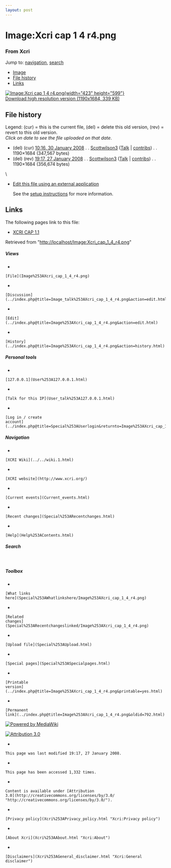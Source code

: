 ```yaml
---
layout: post
---
```








Image:Xcri cap 1 4 r4.png 
=========================













### From Xcri 







Jump to: [navigation](Image%253AXcri_cap_1_4_r4.png#column-one),
[search](Image%253AXcri_cap_1_4_r4.png#searchInput)



-   [Image](Image%253AXcri_cap_1_4_r4.png#file)
-   [File history](Image%253AXcri_cap_1_4_r4.png#filehistory)
-   [Links](Image%253AXcri_cap_1_4_r4.png#filelinks)



[![Image:Xcri cap 1 4
r4.png](../images/thumb/e/e3/Xcri_cap_1_4_r4.png/423px-Xcri_cap_1_4_r4.png){width="423"
height="599"}](../images/e/e3/Xcri_cap_1_4_r4.png)\
[Download high resolution version (1190x1684, 339
KB)](../images/e/e3/Xcri_cap_1_4_r4.png)



File history 
------------

Legend: (cur) = this is the current file, (del) = delete this old
version, (rev) = revert to this old version.\
*Click on date to see the file uploaded on that date*.

-   (del) (cur) [10:16, 30 January
    2008](../images/e/e3/Xcri_cap_1_4_r4.png "/wiki/images/e/e3/Xcri cap 1 4 r4.png") .
    .
    [Scottwilson3](../index.php@title=User%253AScottwilson3&action=edit.html "User:Scottwilson3")
    ([Talk](../index.php@title=User_talk%253AScottwilson3&action=edit.html "User talk:Scottwilson3")
    |
    [contribs](Special%253AContributions/Scottwilson3.html "Special:Contributions/Scottwilson3")) .
    . 1190×1684 (347,567 bytes)
-   (del) (rev) [19:17, 27 January
    2008](../images/archive/e/e3/20080130101604!Xcri_cap_1_4_r4.png "/wiki/images/archive/e/e3/20080130101604!Xcri cap 1 4 r4.png") .
    .
    [Scottwilson3](../index.php@title=User%253AScottwilson3&action=edit.html "User:Scottwilson3")
    ([Talk](../index.php@title=User_talk%253AScottwilson3&action=edit.html "User talk:Scottwilson3")
    |
    [contribs](Special%253AContributions/Scottwilson3.html "Special:Contributions/Scottwilson3")) .
    . 1190×1684 (356,674 bytes)

\
-   [Edit this file using an external
    application](../index.php@title=Image%253AXcri_cap_1_4_r4.png&action=edit&externaledit=true&mode=file "Image:Xcri cap 1 4 r4.png")
    

    See the [setup
    instructions](http://meta.wikimedia.org/wiki/Help:External_editors "http://meta.wikimedia.org/wiki/Help:External_editors") for more information.

    

Links 
-----

The following pages link to this file:

-   [XCRI CAP 1.1](XCRI_CAP_1.1.html "XCRI CAP 1.1")



Retrieved from
"[http://localhost/Image:Xcri\_cap\_1\_4\_r4.png](Image%253AXcri_cap_1_4_r4.png)"

















##### Views



-   

    

    [File](Image%253AXcri_cap_1_4_r4.png)
-   

    

    [Discussion](../index.php@title=Image_talk%253AXcri_cap_1_4_r4.png&action=edit.html)
-   

    

    [Edit](../index.php@title=Image%253AXcri_cap_1_4_r4.png&action=edit.html)
-   

    

    [History](../index.php@title=Image%253AXcri_cap_1_4_r4.png&action=history.html)







##### Personal tools



-   

    

    [127.0.0.1](User%253A127.0.0.1.html)
-   

    

    [Talk for this IP](User_talk%253A127.0.0.1.html)
-   

    

    [Log in / create
    account](../index.php@title=Special%253AUserlogin&returnto=Image%253AXcri_cap_1_4_r4.png)











[](../../wiki.1.html "XCRI Wiki")





##### Navigation



-   

    

    [XCRI Wiki](../../wiki.1.html)
-   

    

    [XCRI website](http://www.xcri.org/)
-   

    

    [Current events](Current_events.html)
-   

    

    [Recent changes](Special%253ARecentchanges.html)
-   

    

    [Help](Help%253AContents.html)







##### Search





 









##### Toolbox



-   

    

    [What links
    here](Special%253AWhatlinkshere/Image%253AXcri_cap_1_4_r4.png)
-   

    

    [Related
    changes](Special%253ARecentchangeslinked/Image%253AXcri_cap_1_4_r4.png)
-   

    

    [Upload file](Special%253AUpload.html)
-   

    

    [Special pages](Special%253ASpecialpages.html)
-   

    

    [Printable
    version](../index.php@title=Image%253AXcri_cap_1_4_r4.png&printable=yes.html)
-   

    

    [Permanent
    link](../index.php@title=Image%253AXcri_cap_1_4_r4.png&oldid=792.html)















[![Powered by
MediaWiki](../skins/common/images/poweredby_mediawiki_88x31.png)](http://www.mediawiki.org/)





[![Attribution 3.0
](http://i.creativecommons.org/l/by/3.0/88x31.png)](http://creativecommons.org/licenses/by/3.0/)



-   

    

    This page was last modified 19:17, 27 January 2008.
-   

    

    This page has been accessed 1,332 times.
-   

    

    Content is available under [Attribution
    3.0](http://creativecommons.org/licenses/by/3.0/ "http://creativecommons.org/licenses/by/3.0/").
-   

    

    [Privacy policy](Xcri%253APrivacy_policy.html "Xcri:Privacy policy")
-   

    

    [About Xcri](Xcri%253AAbout.html "Xcri:About")
-   

    

    [Disclaimers](Xcri%253AGeneral_disclaimer.html "Xcri:General disclaimer")




